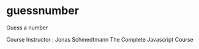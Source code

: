 # guessnumber

Guess a number

Course Instructor : Jonas Schmedtmann
The Complete Javascript Course
